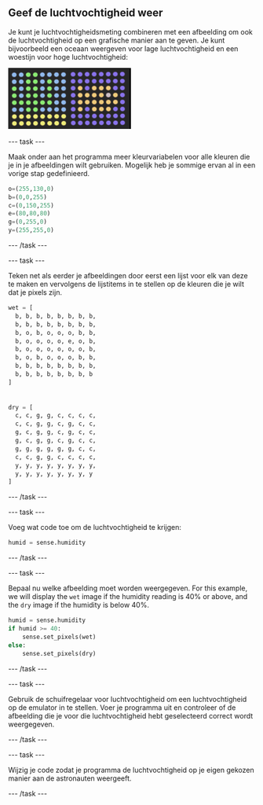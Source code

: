 ## Geef de luchtvochtigheid weer

Je kunt je luchtvochtigheidsmeting combineren met een afbeelding om ook de luchtvochtigheid op een grafische manier aan te geven. Je kunt bijvoorbeeld een oceaan weergeven voor lage luchtvochtigheid en een woestijn voor hoge luchtvochtigheid:

![Nat en droog](images/wet-dry.png)

\--- task \---

Maak onder aan het programma meer kleurvariabelen voor alle kleuren die je in je afbeeldingen wilt gebruiken. Mogelijk heb je sommige ervan al in een vorige stap gedefinieerd.

```python
o=(255,130,0)
b=(0,0,255)
c=(0,150,255)
e=(80,80,80)
g=(0,255,0)
y=(255,255,0)
```

\--- /task \---

\--- task \---

Teken net als eerder je afbeeldingen door eerst een lijst voor elk van deze te maken en vervolgens de lijstitems in te stellen op de kleuren die je wilt dat je pixels zijn.

```python
wet = [
  b, b, b, b, b, b, b, b,
  b, b, b, b, b, b, b, b,
  b, o, b, o, o, o, b, b,
  b, o, o, o, o, e, o, b,
  b, o, o, o, o, o, o, b,
  b, o, b, o, o, o, b, b,
  b, b, b, b, b, b, b, b,
  b, b, b, b, b, b, b, b
]


dry = [
  c, c, g, g, c, c, c, c,
  c, c, g, g, c, g, c, c,
  g, c, g, g, c, g, c, c,
  g, c, g, g, c, g, c, c,
  g, g, g, g, g, g, c, c,
  c, c, g, g, c, c, c, c,
  y, y, y, y, y, y, y, y,
  y, y, y, y, y, y, y, y
]
```

\--- /task \---

\--- task \---

Voeg wat code toe om de luchtvochtigheid te krijgen:

```python
humid = sense.humidity
```

\--- /task \---

\--- task \---

Bepaal nu welke afbeelding moet worden weergegeven. For this example, we will display the `wet` image if the humidity reading is 40% or above, and the `dry` image if the humidity is below 40%.

```python
humid = sense.humidity
if humid >= 40:
    sense.set_pixels(wet)
else:
    sense.set_pixels(dry)
```

\--- /task \---

\--- task \---

Gebruik de schuifregelaar voor luchtvochtigheid om een luchtvochtigheid op de emulator in te stellen. Voer je programma uit en controleer of de afbeelding die je voor die luchtvochtigheid hebt geselecteerd correct wordt weergegeven.

\--- /task \---

\--- task \---

Wijzig je code zodat je programma de luchtvochtigheid op je eigen gekozen manier aan de astronauten weergeeft.

\--- /task \---